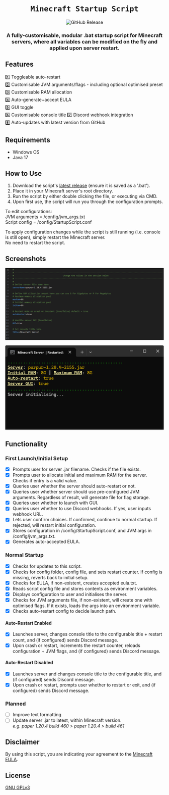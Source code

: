 <div align="center">

  # `Minecraft Startup Script`
![GitHub Release](https://img.shields.io/github/v/release/GarnServo/mc-startup-script?style=for-the-badge&logo=github&labelColor=1a1a1a&color=EB5B27)

### A fully-customisable, modular .bat startup script for Minecraft servers, where all variables can be modified on the fly and applied upon server restart.

</div>

## Features
1️⃣ Toggleable auto-restart  
2️⃣ Customisable JVM arguments/flags - including optional optimised preset  
3️⃣ Customisable RAM allocation  
4️⃣ Auto-generate+accept EULA  
5️⃣ GUI toggle  
6️⃣ Customisable console title 
7️⃣ Discord webhook integration  
8️⃣ Auto-updates with latest version from GitHub

## Requirements
- Windows OS
- Java 17

## How to Use
1. Download the script's [latest release](https://github.com/GarnServo/mc-startup-script/releases/latest) (ensure it is saved as a '.bat').
2. Place it in your Minecraft server's root directory.
3. Run the script by either double clicking the file, or executing via CMD.
4. Upon first use, the script will run you through the configuration prompts.

To edit configurations:  
JVM arguments = /config/jvm_args.txt  
Script config = /config/StartupScript.conf  

To apply configuration changes while the script is still running (i.e. console is still open), simply restart the Minecraft server.  
No need to restart the script.

## Screenshots

![Configuration Screenshot](https://raw.githubusercontent.com/GarnServo/mc-startup-script/main/imgs/Config.png)

![Console Screenshot](https://raw.githubusercontent.com/GarnServo/mc-startup-script/main/imgs/Console_launch.png)

## Functionality
### First Launch/Initial Setup
- [X] Prompts user for server .jar filename. Checks if the file exists.
- [X] Prompts user to allocate initial and maximum RAM for the server. Checks if entry is a valid value.
- [X] Queries user whether the server should auto-restart or not.
- [X] Queries user whether server should use pre-configured JVM arguments. Regardless of result, will generate file for flag storage.
- [X] Queries user whether to launch with GUI.
- [X] Queries user whether to use Discord webhooks. If yes, user inputs webhook URL.
- [X] Lets user confirm choices. If confirmed, continue to normal startup. If rejected, will restart initial configuration.
- [X] Stores configuration in /config/StartupScript.conf, and JVM args in /config/jvm_args.txt.
- [X] Generates auto-accepted EULA.
### Normal Startup
- [X] Checks for updates to this script.
- [X] Checks for config folder, config file, and sets restart counter. If config is missing, reverts back to initial setup.
- [X] Checks for EULA, if non-existent, creates accepted eula.txt.
- [X] Reads script config file and stores contents as environment variables.
- [X] Displays configuration to user and initialises the server.
- [X] Checks for JVM arguments file, if non-existent, will create one with optimised flags. If it exists, loads the args into an environment variable.
- [X] Checks auto-restart config to decide launch path.
#### Auto-Restart Enabled
- [X] Launches server, changes console title to the configurable title + restart count, and (if configured) sends Discord message.
- [X] Upon crash or restart, increments the restart counter, reloads configuration + JVM flags, and (if configured) sends Discord message.
#### Auto-Restart Disabled
- [X] Launches server and changes console title to the configurable title, and (if configured) sends Discord message.
- [X] Upon crash or restart, prompts user whether to restart or exit, and (if configured) sends Discord message.  

### Planned
- [ ] Improve text formatting
- [ ] Update server .jar to latest, within Minecraft version.  
_e.g. paper 1.20.4 build 460 > paper 1.20.4 > build 461_

## Disclaimer
By using this script, you are indicating your agreement to the [Minecraft EULA](https://aka.ms/MinecraftEULA).

## License
[GNU GPLv3](https://choosealicense.com/licenses/gpl-3.0/)
